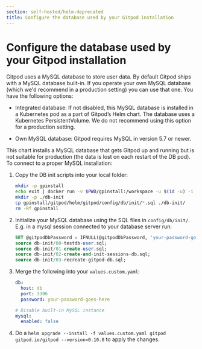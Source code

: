 ```yaml
---
section: self-hosted/helm-deprecated
title: Configure the database used by your Gitpod installation
---
```


<script context="module">
  export const prerender = true;
</script>

# Configure the database used by your Gitpod installation

Gitpod uses a MySQL database to store user data. By default Gitpod ships with a MySQL database built-in. If you operate your own MySQL database (which we'd recommend in a production setting) you can use that one. You have the following options:

- Integrated database: If not disabled, this MySQL database is installed in a Kubernetes pod as a part of Gitpod’s Helm chart.
  The database uses a Kubernetes PersistentVolume. We do not recommend using this option for a production setting.

- Own MySQL database: Gitpod requires MySQL in version 5.7 or newer.

This chart installs a MySQL database that gets Gitpod up and running but is not suitable for production (the data is lost on each restart of the DB pod). To connect to a proper MySQL installation:

1.  Copy the DB init scripts into your local folder:
    ```bash
    mkdir -p gpinstall
    echo exit | docker run -v $PWD/gpinstall:/workspace -u $(id -u) -i gcr.io/gitpod-io/self-hosted/installer:latest bash
    mkdir -p ./db-init
    cp gpinstall/gitpod/helm/gitpod/config/db/init/*.sql ./db-init/
    rm -Rf gpinstall
    ```
1.  Initialize your MySQL database using the SQL files in `config/db/init/`. E.g. in a mysql session connected to your database server run:
    ```sql
    SET @gitpodDbPassword = IFNULL(@gitpodDbPassword, 'your-password-goes-here');
    source db-init/00-testdb-user.sql;
    source db-init/01-create-user.sql;
    source db-init/02-create-and-init-sessions-db.sql;
    source db-init/03-recreate-gitpod-db.sql;
    ```
1.  Merge the following into your `values.custom.yaml`:

    ```yaml
    db:
      host: db
      port: 3306
      password: your-password-goes-here

    # Disable built-in MySQL instance
    mysql:
      enabled: false
    ```

1.  Do a `helm upgrade --install -f values.custom.yaml gitpod gitpod.io/gitpod --version=0.10.0` to apply the changes.
